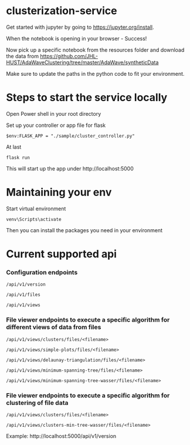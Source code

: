 # clusterization-service

Get started with jupyter by going to https://jupyter.org/install.

When the notebook is opening in your browser - Success!

Now pick up a specific notebook from the resources folder and download the data from
https://github.com/JHL-HUST/AdaWaveClustering/tree/master/AdaWave/syntheticData

Make sure to update the paths in the python code to fit your environment.


# Steps to start the service locally
Open Power shell in your root directory

Set up your controller or app file for flask 
```
$env:FLASK_APP = "./sample/cluster_controller.py"
```

At last
```
flask run
```
This will start up the app under http://localhost:5000

# Maintaining your env
Start virtual environment
```
venv\Scripts\activate
```
Then you can install the packages you need in your environment


# Current supported api

### Configuration endpoints
```
/api/v1/version

/api/v1/files

/api/v1/views
```

### File viewer endpoints to execute a specific algorithm for different views of data from files
```
/api/v1/views/clusters/files/<filename>

/api/v1/views/simple-plots/files/<filename>

/api/v1/views/delaunay-triangulation/files/<filename>

/api/v1/views/minimum-spanning-tree/files/<filename>

/api/v1/views/minimum-spanning-tree-wasser/files/<filename>
```


### File viewer endpoints to execute a specific algorithm for clustering of file data
```
/api/v1/views/clusters/files/<filename>

/api/v1/views/clusters-min-tree-wasser/files/<filename>
```


Example: http://localhost:5000/api/v1/version